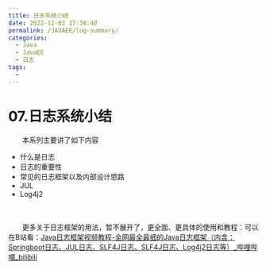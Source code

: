 ```yaml
---
title: 日志系统小结
date: 2022-12-03 17:38:40
permalink: /JAVAEE/log-summary/
categories:
  - Java
  - JavaEE
  - 日志
tags:
  - 
---
```

# 07.日志系统小结

　　本系列主要讲了如下内容

* 什么是日志
* 日志的重要性
* 常见的日志框架以及内部设计思路
* JUL
* Log4j2

　　‍

　　更多关于日志框架的用法，暂不展开了，更全面、更具体的使用和教程：可以在B站看：[Java日志框架视频教程-全网最全最细的Java日志框架（内含：Springboot日志、JUL日志、SLF4J日志、SLF4J日志、Log4j2日志等）_哔哩哔哩_bilibili](https://www.bilibili.com/video/BV1Mb4y1Z74W/)

　　‍

　　‍

　　‍
